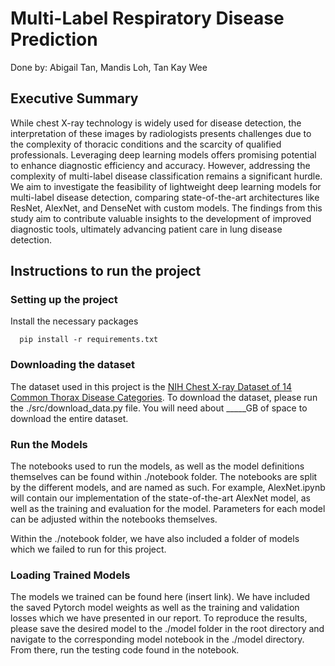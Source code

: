 # Multi-Label Respiratory Disease Prediction      
Done by: Abigail Tan, Mandis Loh, Tan Kay Wee      

## Executive Summary     
While chest X-ray technology is widely used for disease detection, the interpretation of these images by radiologists presents challenges due to the complexity of thoracic conditions and the scarcity of qualified professionals. Leveraging deep learning models offers promising potential to enhance diagnostic efficiency and accuracy. However, addressing the complexity of multi-label disease classification remains a significant hurdle. We aim to investigate the feasibility of lightweight deep learning models for multi-label disease detection, comparing state-of-the-art architectures like ResNet, AlexNet, and DenseNet with custom models. The findings from this study aim to contribute valuable insights to the development of improved diagnostic tools, ultimately advancing patient care in lung disease detection.     

## Instructions to run the project      
### Setting up the project        
Install the necessary packages    

```
  pip install -r requirements.txt       
```

### Downloading the dataset
The dataset used in this project is the [NIH Chest X-ray Dataset of 14 Common Thorax Disease Categories](https://nihcc.app.box.com/v/ChestXray-NIHCC/folder/36938765345). To download the dataset, please run the ./src/download_data.py file. You will need about _____GB of space to download the entire dataset.         

### Run the Models
The notebooks used to run the models, as well as the model definitions themselves can be found within ./notebook folder. The notebooks are split by the different models, and are named as such. For example, AlexNet.ipynb will contain our implementation of the state-of-the-art AlexNet model, as well as the training and evaluation for the model. Parameters for each model can be adjusted within the notebooks themselves.          

Within the ./notebook folder, we have also included a folder of models which we failed to run for this project.       

### Loading Trained Models       
The models we trained can be found here (insert link). We have included the saved Pytorch model weights as well as the training and validation losses which we have presented in our report. To reproduce the results, please save the desired model to the ./model folder in the root directory and navigate to the corresponding model notebook in the ./model directory. From there, run the testing code found in the notebook.       

